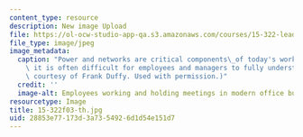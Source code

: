 ```yaml
---
content_type: resource
description: New image Upload
file: https://ol-ocw-studio-app-qa.s3.amazonaws.com/courses/15-322-leading-organizations-ii-fall-2003/28853e77173d3a7354926d1d54e151d7_15-322f03-th.jpg
file_type: image/jpeg
image_metadata:
  caption: "Power and networks are critical components\_of today's workplace, but\
    \ it is often difficult for employees and managers to fully understand them. (Image\
    \ courtesy of Frank Duffy. Used with permission.)"
  credit: ''
  image-alt: Employees working and holding meetings in modern office building.
resourcetype: Image
title: 15-322f03-th.jpg
uid: 28853e77-173d-3a73-5492-6d1d54e151d7
---
```


